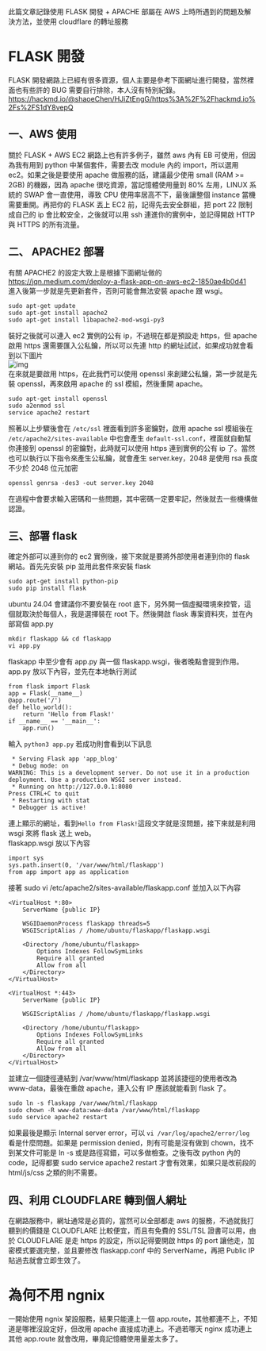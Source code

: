 此篇文章記錄使用 FLASK 開發 + APACHE 部屬在 AWS 上時所遇到的問題及解決方法，並使用 cloudflare 的轉址服務

# FLASK 開發
FLASK 開發網路上已經有很多資源，個人主要是參考下面網址進行開發，當然裡面也有些許的 BUG 需要自行排除，本人沒有特別紀錄。\
https://hackmd.io/@shaoeChen/HJiZtEngG/https%3A%2F%2Fhackmd.io%2Fs%2FS1dY8vepQ

## 一、AWS 使用
關於 FLASK + AWS EC2 網路上也有許多例子，雖然 aws 內有 EB 可使用，但因為我有用到 python 中某個套件，需要去改 module 內的 import，所以選用 ec2。如果之後是要使用 apache 做服務的話，建議最少使用 small (RAM >= 2GB) 的機器，因為 apache 很吃資源，當記憶體使用量到 80% 左用，LINUX 系統的 SWAP 會一直使用，導致 CPU 使用率居高不下，最後讓整個 instance 當機需要重開。再把你的 FLASK 丟上 EC2 前，記得先去安全群組，把 port 22 限制成自己的 ip 會比較安全，之後就可以用 ssh 連進你的實例中，並記得開啟 HTTP 與 HTTPS 的所有流量。

## 二、 APACHE2 部署
有關 APACHE2 的設定大致上是根據下面網址做的 https://jqn.medium.com/deploy-a-flask-app-on-aws-ec2-1850ae4b0d41 \
進入後第一步就是先更新套件，否則可能會無法安裝 apache 跟 wsgi。
```
sudo apt-get update
sudo apt-get install apache2
sudo apt-get install libapache2-mod-wsgi-py3
```
裝好之後就可以連入 ec2 實例的公有 ip，不過現在都是預設走 https，但 apache 啟用 https 還需要匯入公私鑰，所以可以先連 http 的網址試試，如果成功就會看到以下圖片 \
![img](https://ubuntucommunity.s3.us-east-2.amazonaws.com/original/2X/7/771159b35c97e429247aac754ad44bf06cc1efa8.png) \
在來就是要啟用 https，在此我們可以使用 openssl 來創建公私鑰，第一步就是先裝 openssl，再來啟用 apache 的 ssl 模組，然後重開 apache。
```
sudo apt-get install openssl
sudo a2enmod ssl
service apache2 restart
```
照著以上步驟後會在 ```/etc/ssl``` 裡面看到許多密鑰對，啟用 apache ssl 模組後在 ```/etc/apache2/sites-available``` 中也會產生 ```default-ssl.conf```，裡面就自動幫你連接到 openssl 的密鑰對，此時就可以使用 https 連到實例的公有 ip 了。當然也可以執行以下指令來產生公私鑰，就會產生 server.key，2048 是使用 rsa 長度不少於 2048 位元加密
```
openssl genrsa -des3 -out server.key 2048
```
在過程中會要求輸入密碼和一些問題，其中密碼一定要牢記，然後就去一些機構做認證。

## 三、部署 flask
確定外部可以連到你的 ec2 實例後，接下來就是要將外部使用者連到你的 flask 網站。首先先安裝 pip 並用此套件來安裝 flask
```
sudo apt-get install python-pip
sudo pip install flask
```
ubuntu 24.04 會建議你不要安裝在 root 底下，另外開一個虛擬環境來控管，這個就取決於每個人，我是選擇裝在 root 下。然後開啟 flask 專案資料夾，並在內部寫個 app.py
```
mkdir flaskapp && cd flaskapp
vi app.py
```
flaskapp 中至少會有 app.py 與一個 flaskapp.wsgi，後者晚點會提到作用。app.py 放以下內容，並先在本地執行測試
```
from flask import Flask
app = Flask(__name__)
@app.route('/')
def hello_world():
    return 'Hello from Flask!'
if __name__ == '__main__':
    app.run()
```
輸入 ```python3 app.py``` 若成功則會看到以下訊息
```
 * Serving Flask app 'app_blog'
 * Debug mode: on
WARNING: This is a development server. Do not use it in a production deployment. Use a production WSGI server instead.
 * Running on http://127.0.0.1:8080
Press CTRL+C to quit
 * Restarting with stat
 * Debugger is active!
```
連上顯示的網址，看到```Hello from Flask!```這段文字就是沒問題，接下來就是利用 wsgi 來將 flask 送上 web。\
flaskapp.wsgi 放以下內容
```
import sys
sys.path.insert(0, '/var/www/html/flaskapp')
from app import app as application
```
接著 sudo vi /etc/apache2/sites-available/flaskapp.conf 並加入以下內容
```
<VirtualHost *:80>
    ServerName {public IP}

    WSGIDaemonProcess flaskapp threads=5
    WSGIScriptAlias / /home/ubuntu/flaskapp/flaskapp.wsgi

    <Directory /home/ubuntu/flaskapp>
        Options Indexes FollowSymLinks
        Require all granted
        Allow from all
    </Directory>
</VirtualHost>

<VirtualHost *:443>
    ServerName {public IP}

    WSGIScriptAlias / /home/ubuntu/flaskapp/flaskapp.wsgi

    <Directory /home/ubuntu/flaskapp>
        Options Indexes FollowSymLinks
        Require all granted
        Allow from all
    </Directory>
</VirtualHost>
```
並建立一個捷徑連結到 /var/www/html/flaskapp 並將該捷徑的使用者改為 www-data，最後在重啟 apache，連入公有 IP 應該就能看到 flask 了。
```
sudo ln -s flaskapp /var/www/html/flaskapp
sudo chown -R www-data:www-data /var/www/html/flaskapp
sudo service apache2 restart
```
如果最後是顯示 Internal server error，可以 ```vi /var/log/apache2/error/log``` 看是什麼問題。如果是 permission denied，則有可能是沒有做到 chown，找不到某文件可能是 ln -s 或是路徑寫錯，可以多做檢查。之後有改 python 內的 code，記得都要 sudo service apache2 restart 才會有效果，如果只是改前段的 html/js/css 之類的則不需要。

## 四、利用 CLOUDFLARE 轉到個人網址
在網路服務中，網址通常是必買的，當然可以全部都走 aws 的服務，不過就我打聽到的價錢是 CLOUDFLARE 比較便宜，而且有免費的 SSL/TSL 證書可以用，由於 CLOUDFLARE 是走 https 的設定，所以記得要開啟 https 的 port 讓他走，加密模式要選完整，並且要修改 flaskapp.conf 中的 ServerName，再把 Public IP 貼過去就會立即生效了。

# 為何不用 ngnix
一開始使用 ngnix 架設服務，結果只能連上一個 app.route，其他都連不上，不知道是哪裡沒設定好，但改用 apache 直接成功連上。不過若哪天 nginx 成功連上其他 app.route 就會改用，畢竟記憶體使用量差太多了。
